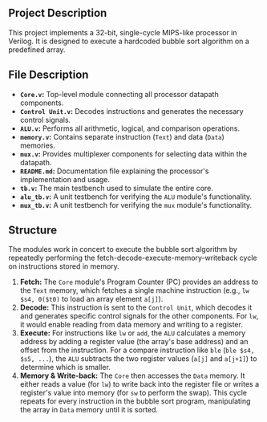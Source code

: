## Project Description

This project implements a 32-bit, single-cycle MIPS-like processor in Verilog. It is designed to execute a hardcoded bubble sort algorithm on a predefined array.

## File Description

* **`Core.v`:** Top-level module connecting all processor datapath components.
* **`Control Unit.v`:** Decodes instructions and generates the necessary control signals.
* **`ALU.v`:** Performs all arithmetic, logical, and comparison operations.
* **`memory.v`:** Contains separate instruction (`Text`) and data (`Data`) memories.
* **`mux.v`:** Provides multiplexer components for selecting data within the datapath.
* **`README.md`:** Documentation file explaining the processor's implementation and usage.
* **`tb.v`:** The main testbench used to simulate the entire core.
* **`alu_tb.v`:** A unit testbench for verifying the `ALU` module's functionality.
* **`mux_tb.v`:** A unit testbench for verifying the `mux` module's functionality.

## Structure

The modules work in concert to execute the bubble sort algorithm by repeatedly performing the fetch-decode-execute-memory-writeback cycle on instructions stored in memory.

1.  **Fetch:** The `Core` module's Program Counter (PC) provides an address to the `Text` memory, which fetches a single machine instruction (e.g., `lw $s4, 0($t0)` to load an array element `a[j]`).
2.  **Decode:** This instruction is sent to the `Control Unit`, which decodes it and generates specific control signals for the other components. For `lw`, it would enable reading from data memory and writing to a register.
3.  **Execute:** For instructions like `lw` or `add`, the `ALU` calculates a memory address by adding a register value (the array's base address) and an offset from the instruction. For a compare instruction like `ble` (`ble $s4, $s5, ...`), the `ALU` subtracts the two register values (`a[j]` and `a[j+1]`) to determine which is smaller.
4.  **Memory & Write-back:** The `Core` then accesses the `Data` memory. It either reads a value (for `lw`) to write back into the register file or writes a register's value into memory (for `sw` to perform the swap). This cycle repeats for every instruction in the bubble sort program, manipulating the array in `Data` memory until it is sorted.